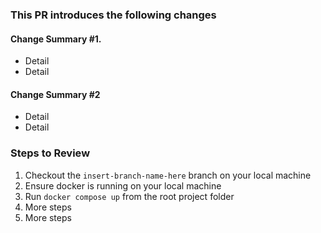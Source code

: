 ### This PR introduces the following changes 

#### Change Summary #1. 
- Detail 
- Detail

#### Change Summary #2
- Detail 
- Detail

### Steps to Review

1. Checkout the `insert-branch-name-here` branch on your local machine 
2. Ensure docker is running on your local machine 
3. Run `docker compose up` from the root project folder 
4. More steps
5. More steps  



